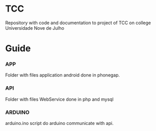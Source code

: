 # TCC

Repository with code and documentation to project of TCC on college Universidade Nove de Julho

# Guide

### APP

Folder with files application android done in phonegap.

### API

Folder with files WebService done in php and mysql

### ARDUINO

arduino.ino script do arduino communicate with api.
